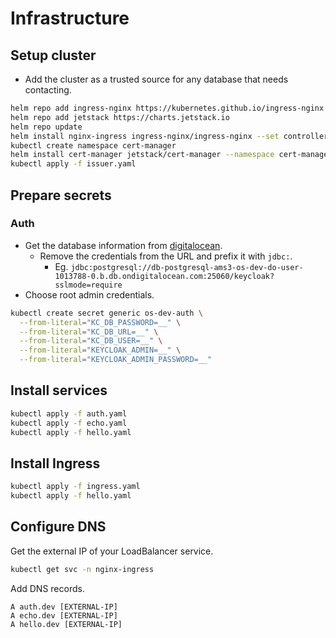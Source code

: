 # Infrastructure

## Setup cluster

- Add the cluster as a trusted source for any database that needs contacting.

```sh
helm repo add ingress-nginx https://kubernetes.github.io/ingress-nginx
helm repo add jetstack https://charts.jetstack.io
helm repo update
helm install nginx-ingress ingress-nginx/ingress-nginx --set controller.publishService.enabled=true
kubectl create namespace cert-manager
helm install cert-manager jetstack/cert-manager --namespace cert-manager --version v1.8.0 --set installCRDs=true
kubectl apply -f issuer.yaml
```

## Prepare secrets

### Auth

- Get the database information from [digitalocean](https://cloud.digitalocean.com/databases).
  - Remove the credentials from the URL and prefix it with `jdbc:`.
    - Eg. `jdbc:postgresql://db-postgresql-ams3-os-dev-do-user-1013788-0.b.db.ondigitalocean.com:25060/keycloak?sslmode=require`
- Choose root admin credentials.

```sh
kubectl create secret generic os-dev-auth \
  --from-literal="KC_DB_PASSWORD=__" \
  --from-literal="KC_DB_URL=__" \
  --from-literal="KC_DB_USER=__" \
  --from-literal="KEYCLOAK_ADMIN=__" \
  --from-literal="KEYCLOAK_ADMIN_PASSWORD=__"
```

## Install services

```sh
kubectl apply -f auth.yaml
kubectl apply -f echo.yaml
kubectl apply -f hello.yaml
```

## Install Ingress

```sh
kubectl apply -f ingress.yaml
kubectl apply -f hello.yaml
```

## Configure DNS

Get the external IP of your LoadBalancer service.

```sh
kubectl get svc -n nginx-ingress
```

Add DNS records.

```dns
A auth.dev [EXTERNAL-IP]
A echo.dev [EXTERNAL-IP]
A hello.dev [EXTERNAL-IP]
```
